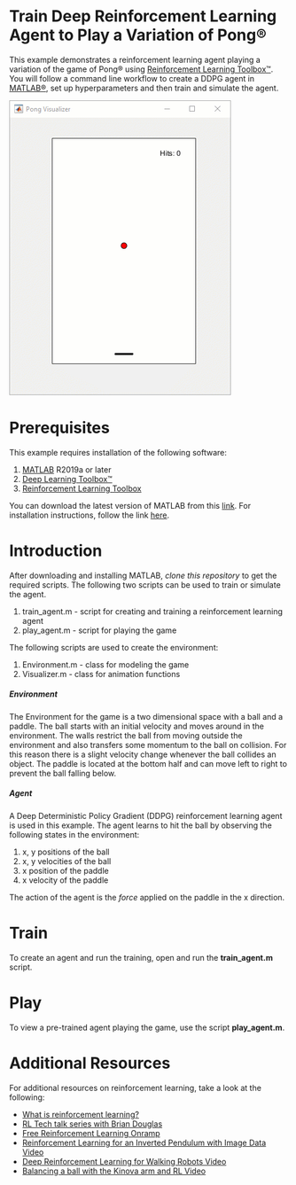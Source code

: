 # Train Deep Reinforcement Learning Agent to Play a Variation of Pong&reg;
This example demonstrates a reinforcement learning agent playing a variation of the game of Pong&reg; using [Reinforcement Learning Toolbox&trade;](https://www.mathworks.com/products/reinforcement-learning.html). You will follow a command line workflow to create a DDPG agent in [MATLAB&reg;](https://www.mathworks.com/products/matlab.html), set up hyperparameters and then train and simulate the agent.

![Anim](./anim.gif)

# Prerequisites
This example requires installation of the following software:
1. [MATLAB](https://www.mathworks.com/products/matlab.html) R2019a or later
2. [Deep Learning Toolbox&trade;](https://www.mathworks.com/products/deep-learning.html)
3. [Reinforcement Learning Toolbox](https://www.mathworks.com/products/reinforcement-learning.html)

You can download the latest version of MATLAB from this [link](https://www.mathworks.com/downloads/). For installation instructions, follow the link [here](https://www.mathworks.com/help/install/install-products.html).

# Introduction
After downloading and installing MATLAB, _clone this repository_ to get the required scripts. The following two scripts can be used to train or simulate the agent.

1. train_agent.m - script for creating and training a reinforcement learning agent
2. play_agent.m - script for playing the game

The following scripts are used to create the environment:
1. Environment.m - class for modeling the game
2. Visualizer.m - class for animation functions

##### Environment
The Environment for the game is a two dimensional space with a ball and a paddle. The ball starts with an initial velocity and moves around in the environment. The walls restrict the ball from moving outside the environment and also transfers some momentum to the ball on collision. For this reason there is a slight velocity change whenever the ball collides an object. The paddle is located at the bottom half and can move left to right to prevent the ball falling below.

##### Agent
A Deep Deterministic Policy Gradient (DDPG) reinforcement learning agent is used in this example. The agent learns to hit the ball by observing the following states in the environment:
1. x, y positions of the ball
2. x, y velocities of the ball
3. x position of the paddle
4. x velocity of the paddle

The action of the agent is the _force_ applied on the paddle in the x direction.

# Train
To create an agent and run the training, open and run the **train_agent.m** script.

# Play
To view a pre-trained agent playing the game, use the script **play_agent.m**.

# Additional Resources
For additional resources on reinforcement learning, take a look at the following:
- [What is reinforcement learning?](https://www.mathworks.com/discovery/reinforcement-learning.html)
- [RL Tech talk series with Brian Douglas](https://www.mathworks.com/videos/series/reinforcement-learning.html)
- [Free Reinforcement Learning Onramp](https://www.mathworks.com/learn/tutorials/reinforcement-learning-onramp.html)
- [Reinforcement Learning for an Inverted Pendulum with Image Data Video](https://www.mathworks.com/videos/reinforcement-learning-for-an-inverted-pendulum-with-image-data-1549467410890.html?s_tid=srchtitle)
- [Deep Reinforcement Learning for Walking Robots Video](https://www.mathworks.com/videos/deep-reinforcement-learning-for-walking-robots--1551449152203.html?s_tid=srchtitle)
- [Balancing a ball with the Kinova arm and RL Video](https://www.mathworks.com/videos/reinforcement-learning-for-ball-balancing-using-a-robot-manipulator-1603362605395.html?s_tid=srchtitle)




